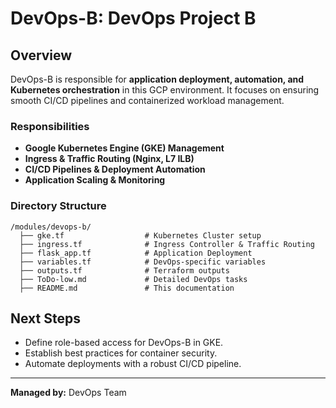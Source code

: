 # DevOps-B: DevOps Project B

## Overview
DevOps-B is responsible for **application deployment, automation, and Kubernetes orchestration** in this GCP environment. It focuses on ensuring smooth CI/CD pipelines and containerized workload management.

###  Responsibilities
- **Google Kubernetes Engine (GKE) Management**
- **Ingress & Traffic Routing (Nginx, L7 ILB)**
- **CI/CD Pipelines & Deployment Automation**
- **Application Scaling & Monitoring**

### Directory Structure
```
/modules/devops-b/
  ├── gke.tf                  # Kubernetes Cluster setup
  ├── ingress.tf              # Ingress Controller & Traffic Routing
  ├── flask_app.tf            # Application Deployment
  ├── variables.tf            # DevOps-specific variables
  ├── outputs.tf              # Terraform outputs
  ├── ToDo-low.md             # Detailed DevOps tasks
  ├── README.md               # This documentation
```

## Next Steps
- Define role-based access for DevOps-B in GKE.
- Establish best practices for container security.
- Automate deployments with a robust CI/CD pipeline.

---

**Managed by:** DevOps Team
    